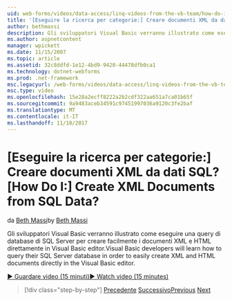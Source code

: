 ```yaml
---
uid: web-forms/videos/data-access/linq-videos-from-the-vb-team/how-do-i-create-xml-documents-from-sql-data
title: '[Eseguire la ricerca per categorie:] Creare documenti XML da dati SQL? | Microsoft Docs'
author: bethmassi
description: Gli sviluppatori Visual Basic verranno illustrato come eseguire una query di database di SQL Server per creare facilmente i documenti XML e HTML direttamente nell'editor di Visual Basic...
ms.author: aspnetcontent
manager: wpickett
ms.date: 11/15/2007
ms.topic: article
ms.assetid: 32c8ddfd-1e12-4bd9-9420-44478dfb0ca1
ms.technology: dotnet-webforms
ms.prod: .net-framework
msc.legacyurl: /web-forms/videos/data-access/linq-videos-from-the-vb-team/how-do-i-create-xml-documents-from-sql-data
msc.type: video
ms.openlocfilehash: 15e28a2ecff8222a2b2cdf322aa651a7ca01b65f
ms.sourcegitcommit: 9a9483aceb34591c97451997036a9120c3fe2baf
ms.translationtype: MT
ms.contentlocale: it-IT
ms.lasthandoff: 11/10/2017
---
```

<a name="how-do-i-create-xml-documents-from-sql-data"></a><span data-ttu-id="0eb18-104">[Eseguire la ricerca per categorie:] Creare documenti XML da dati SQL?</span><span class="sxs-lookup"><span data-stu-id="0eb18-104">[How Do I:] Create XML Documents from SQL Data?</span></span>
====================
<span data-ttu-id="0eb18-105">da [Beth Massi](https://github.com/bethmassi)</span><span class="sxs-lookup"><span data-stu-id="0eb18-105">by [Beth Massi](https://github.com/bethmassi)</span></span>

<span data-ttu-id="0eb18-106">Gli sviluppatori Visual Basic verranno illustrato come eseguire una query di database di SQL Server per creare facilmente i documenti XML e HTML direttamente in Visual Basic editor.</span><span class="sxs-lookup"><span data-stu-id="0eb18-106">Visual Basic developers will learn how to query their SQL Server database in order to easily create XML and HTML documents directly in the Visual Basic editor.</span></span>

[<span data-ttu-id="0eb18-107">&#9654; Guardare video (15 minuti)</span><span class="sxs-lookup"><span data-stu-id="0eb18-107">&#9654; Watch video (15 minutes)</span></span>](https://channel9.msdn.com/Blogs/ASP-NET-Site-Videos/how-do-i-create-xml-documents-from-sql-data)

>[!div class="step-by-step"]
<span data-ttu-id="0eb18-108">[Precedente](how-do-i-enable-xml-intellisense-and-use-xml-namespaces.md)
[Successivo](how-do-i-create-excel-spreadsheets-using-linq-to-xml.md)</span><span class="sxs-lookup"><span data-stu-id="0eb18-108">[Previous](how-do-i-enable-xml-intellisense-and-use-xml-namespaces.md)
[Next](how-do-i-create-excel-spreadsheets-using-linq-to-xml.md)</span></span>
